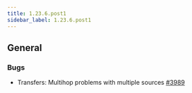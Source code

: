 ```yaml
---
title: 1.23.6.post1
sidebar_label: 1.23.6.post1
---
```


## General

### Bugs

- Transfers: Multihop problems with multiple sources [#3989](https://github.com/rucio/rucio/issues/3989)
